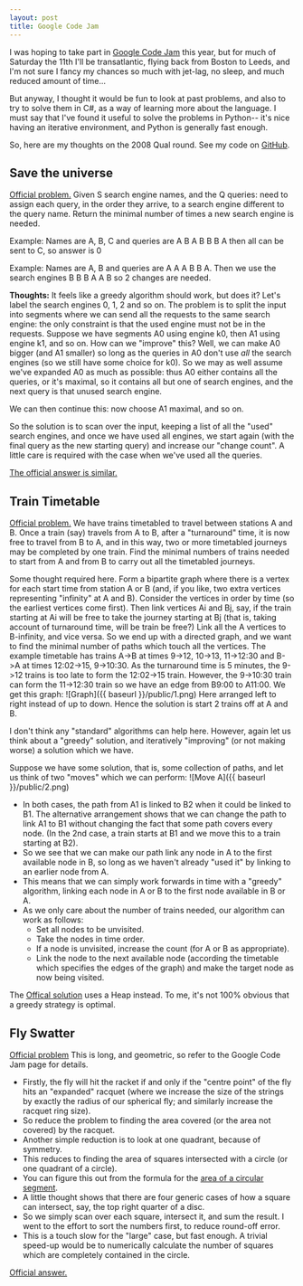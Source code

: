 ```yaml
---
layout: post
title: Google Code Jam
---
```


I was hoping to take part in [Google Code Jam](https://code.google.com/codejam) this year, but for much of Saturday the 11th I'll be transatlantic, flying back from Boston to Leeds, and I'm not sure I fancy my chances so much with jet-lag, no sleep, and much reduced amount of time...

But anyway, I thought it would be fun to look at past problems, and also to try to solve them in C#, as a way of learning more about the language.  I must say that I've found it useful to solve the problems in Python-- it's nice having an iterative environment, and Python is generally fast enough.

So, here are my thoughts on the 2008 Qual round.  See my code on [GitHub](https://github.com/MatthewDaws/CodeJam/tree/master/2014_qual).

<!--more-->

## Save the universe ##

[Official problem.](https://code.google.com/codejam/contest/32013/dashboard#s=p0)  Given S search engine names, and the Q queries: need to assign each query, in the order they arrive, to a search engine different to the query name.  Return the minimal number of times a new search engine is needed.

Example: Names are A, B, C and queries are A B A B B B A then all can be sent to C, so answer is 0  

Example: Names are A, B and queries are A A A B B A.  Then we use the search engines B B B A A B so 2 changes are needed.

**Thoughts:** It feels like a greedy algorithm should work, but does it?  Let's label the search engines 0, 1, 2 and so on.  The problem is to split the input into segments where we can send all the requests to the same search engine: the only constraint is that the used engine must not be in the requests.  Suppose we have segments A0 using engine k0, then A1 using engine k1, and so on.  How can we "improve" this?  Well, we can make A0 bigger (and A1 smaller) so long as the queries in A0 don't use _all_ the search engines (so we still have some choice for k0).  So we may as well assume we've expanded A0 as much as possible: thus A0 either contains all the queries, or it's maximal, so it contains all but one of search engines, and the next query is that unused search engine.

We can then continue this: now choose A1 maximal, and so on.

So the solution is to scan over the input, keeping a list of all the "used" search engines, and once we have used all engines, we start again (with the final query as the new starting query) and increase our "change count".  A little care is required with the case when we've used all the queries.

[The official answer is similar.](https://code.google.com/codejam/contest/32013/dashboard#s=a&a=0)

## Train Timetable ##

[Official problem.](https://code.google.com/codejam/contest/32013/dashboard#s=p1) We have trains timetabled to travel between stations A and B.  Once a train (say) travels from A to B, after a "turnaround" time, it is now free to travel from B to A, and in this way, two or more timetabled journeys may be completed by one train.  Find the minimal numbers of trains needed to start from A and from B to carry out all the timetabled journeys.

Some thought required here.  Form a bipartite graph where there is a vertex for each start time from station A or B (and, if you like, two extra vertices representing "infinity" at A and B).  Consider the vertices in order by time (so the earliest vertices come first).  Then link vertices Ai and Bj, say, if the train starting at Ai will be free to take the journey starting at Bj (that is, taking account of turnaround time, will be train be free?)  Link all the A vertices to B-infinity, and vice versa.  So we end up with a directed graph, and we want to find the minimal number of paths which touch all the vertices.  The example timetable has trains A->B at times 9->12, 10->13, 11->12:30 and B->A at times 12:02->15, 9->10:30.  As the turnaround time is 5 minutes, the 9->12 trains is too late to form the 12:02->15 train.  However, the 9->10:30 train can form the 11->12:30 train so we have an edge from B9:00 to A11:00.  We get this graph: ![Graph]({{ baseurl }}/public/1.png) Here arranged left to right instead of up to down.  Hence the solution is start 2 trains off at A and B.

I don't think any "standard" algorithms can help here.  However, again let us think about a "greedy" solution, and iteratively "improving" (or not making worse) a solution which we have.

Suppose we have some solution, that is, some collection of paths, and let us think of two "moves" which we can perform:
![Move A]({{ baseurl }}/public/2.png)

   - In both cases, the path from A1 is linked to B2 when it could be linked to B1.  The alternative arrangement shows that we can change the path to link A1 to B1 without changing the fact that some path covers every node.  (In the 2nd case, a train starts at B1 and we move this to a train starting at B2).
   - So we see that we can make our path link any node in A to the first available node in B, so long as we haven't already "used it" by linking to an earlier node from A.
   - This means that we can simply work forwards in time with a "greedy" algorithm, linking each node in A or B to the first node available in B or A.
   - As we only care about the number of trains needed, our algorithm can work as follows:
      - Set all nodes to be unvisited.
      - Take the nodes in time order.
      - If a node is unvisited, increase the count (for A or B as appropriate).
      - Link the node to the next available node (according the timetable which specifies the edges of the graph) and make the target node as now being visited.

The [Offical solution](https://code.google.com/codejam/contest/32013/dashboard#s=a&a=1) uses a Heap instead.  To me, it's not 100% obvious that a greedy strategy is optimal.


## Fly Swatter ##

[Official problem](https://code.google.com/codejam/contest/32013/dashboard#s=p2&a=3) This is long, and geometric, so refer to the Google Code Jam page for details.

   - Firstly, the fly will hit the racket if and only if the "centre point" of the fly hits an "expanded" racquet (where we increase the size of the strings by exactly the radius of our spherical fly; and similarly increase the racquet ring size). 
   - So reduce the problem to finding the area covered (or the area not covered) by the racquet.
   - Another simple reduction is to look at one quadrant, because of symmetry.
   - This reduces to finding the area of squares intersected with a circle (or one quadrant of a circle). 
   - You can figure this out from the formula for the [area of a circular segment](https://en.wikipedia.org/wiki/Circular_segment).
   - A little thought shows that there are four generic cases of how a square can intersect, say, the top right quarter of a disc.
   - So we simply scan over each square, intersect it, and sum the result.  I went to the effort to sort the numbers first, to reduce round-off error.
   - This is a touch slow for the "large" case, but fast enough.  A trivial speed-up would be to numerically calculate the number of squares which are completely contained in the circle.

[Official answer.](https://code.google.com/codejam/contest/32013/dashboard#s=a&a=2)